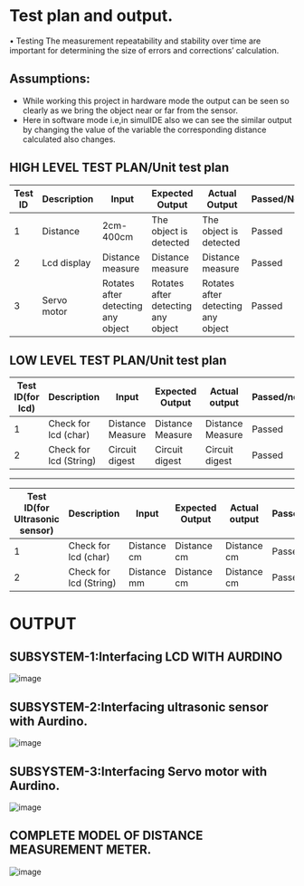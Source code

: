 # Test plan and output.
• Testing
The measurement  repeatability  and  stability  over  time  are  important  for determining the size of errors and corrections’ calculation. 

## Assumptions:
* While working this project in hardware mode the output can be seen so clearly as we bring the object near or far from the sensor.
* Here in software mode i.e,in simulIDE also we can see the similar output by changing  the value of the variable the corresponding distance calculated also changes.

## HIGH LEVEL TEST PLAN/Unit test plan
| Test ID |	Description |	Input	| Expected Output|	Actual Output	|Passed/Not |
|---------|-------------|-----------|----------------|------------------|-----------|
| 1	| Distance | 2cm-400cm |The object is detected |	The object is detected	|Passed|
| 2	| Lcd display	| Distance measure |	Distance measure |	Distance measure|	Passed|
| 3	|Servo motor	|Rotates after detecting any object	|Rotates after detecting any object	|Rotates after detecting any object|	Passed|

## LOW LEVEL TEST PLAN/Unit test plan



| Test ID(for lcd) | Description	| Input	| Expected Output |	Actual output	| Passed/not|
|------------------|----------------|-------|-----------------|-----------------|-----------|
| 1	| Check for lcd (char) | Distance Measure |	Distance Measure |	Distance Measure |	Passed |
| 2 |Check for lcd (String)	| Circuit digest |	Circuit digest	| Circuit digest |	Passed |

---

| Test ID(for Ultrasonic sensor) | Description	| Input	| Expected Output |	Actual output | Passed/not |
|--------------------------------|--------------|-------|-----------------|---------------|------------|
| 1	| Check for lcd (char)	| Distance cm	| Distance cm	| Distance cm |	Passed |
| 2 | Check for lcd (String) |	Distance mm | Distance cm |	Distance cm	 | Passed |

# OUTPUT
 ##  SUBSYSTEM-1:Interfacing LCD WITH AURDINO
 ![image](https://user-images.githubusercontent.com/46914341/157223707-f9ac2d5f-e076-45d9-8e99-19cbda5aac39.png)
 
##  SUBSYSTEM-2:Interfacing ultrasonic sensor with Aurdino.
![image](https://user-images.githubusercontent.com/46914341/157223856-81780dc8-2ae3-4be9-9548-5b8b03bcfbef.png)

## SUBSYSTEM-3:Interfacing Servo motor with Aurdino.
![image](https://user-images.githubusercontent.com/46914341/157223964-0fdfa1d2-9811-4775-88d2-5ec5bc51966a.png)

##  COMPLETE MODEL OF DISTANCE MEASUREMENT METER.
![image](https://user-images.githubusercontent.com/46914341/157224081-77605245-95ab-4cb6-918f-f7b209f54b3e.png)



